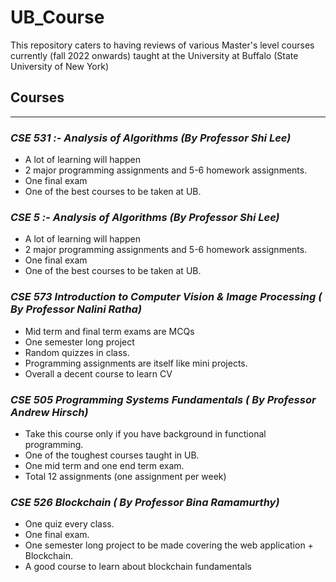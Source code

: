 # UB_Course
This repository caters to having reviews of various Master's level courses currently (fall 2022 onwards) taught at the University at Buffalo (State University of New York)

## Courses

---

### *CSE 531 :- Analysis of Algorithms (By Professor Shi Lee)*

- A lot of learning will happen
- 2 major programming assignments and 5-6 homework assignments.
- One final exam
- One of the best courses to be taken at UB.

### *CSE 5 :- Analysis of Algorithms (By Professor Shi Lee)*

- A lot of learning will happen
- 2 major programming assignments and 5-6 homework assignments.
- One final exam
- One of the best courses to be taken at UB.

### *CSE 573 Introduction to Computer Vision & Image Processing ( By Professor Nalini Ratha)*
- Mid term and final term exams are MCQs
- One semester long project
- Random quizzes in class.
- Programming assignments are itself like mini projects. 
- Overall a decent course to learn CV

### *CSE 505 Programming Systems Fundamentals ( By Professor Andrew Hirsch)*

- Take this course only if you have background in functional programming.
- One of the toughest courses taught in UB.
- One mid term and one end term exam.
- Total 12 assignments (one assignment per week)

### *CSE 526 Blockchain ( By Professor Bina Ramamurthy)*
- One quiz every class.
- One final exam.
- One semester long project to be made covering the web application + Blockchain.
- A good course to learn about blockchain fundamentals
